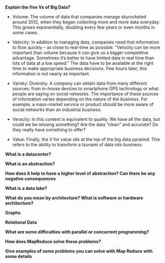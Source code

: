 __Explain the five Vs of Big Data?__

* Volume: The volume of data that companies manage skyrocketed around 2012, when they began collecting more and more data everyday. This grows exponentially, doubling every few years or even months in some cases.

* Velocity: In addition to managing data, companies need that information to flow quickly – as close to real-time as possible. “Velocity can be more important than volume because it can give us a bigger competitive advantage. Sometimes it’s better to have limited data in real time than lots of data at a low speed.” The data have to be available at the right time to make appropriate business decisions. Few hours later, this information is not nearly as important.

* Variety: Diversity. A company can obtain data from many different sources: from in-house devices to smartphone GPS technology or what people are saying on social networks. The importance of these sources of information varies depending on the nature of the business. For example, a mass-market service or product should be more aware of social networks than an industrial business.

* Veracity: In this context is equivalent to quality. We have all the data, but could we be missing something? Are the data “clean” and accurate? Do they really have something to offer?

* Value: Finally, the V for value sits at the top of the big data pyramid. This refers to the ability to transform a tsunami of data into business.


__What is a datacenter?__


__What is an abstraction?__


__How does it help to have a higher level of abstraction? Can there be any negative consequences__




__What is a data lake?__


__What do you mean by architecture? What is software or hardware architecture?__


__Graphs__

__Relational Data__


__What are some difficulties with parallel or concurrent programming?__



__How does MapReduce solve these problems?__




__Give examples of some problems you can solve with Map Reduce with some details__




















